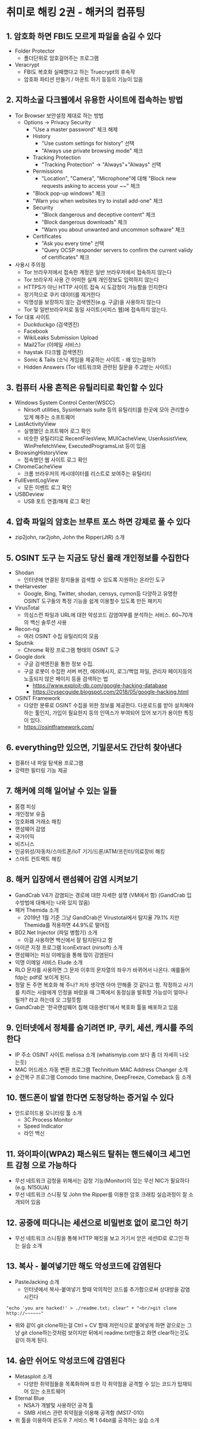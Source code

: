 # 취미로 해킹 2권 - 해커의 컴퓨팅

## 1. 암호화 하면 FBI도 모르게 파일을 숨길 수 있다
- Folder Protector
	- 폴더단위로 암호걸어주는 프로그램
- Veracrypt
	- FBI도 복호화 실패했다고 하는 Truecrypt의 후속작
	- 암호화 파티션 만들기 / 마운트 하기 등등의 기능이 있음

## 2. 지하소굴 다크웹에서 유용한 사이트에 접속하는 방법
- Tor Browser 보안설정 제대로 하는 방법
	- Options -> Privacy Security
		- "Use a master password" 체크 해제
		- History
			- "Use custom settings for history" 선택
			- "Always use private browsing mode" 체크
		- Tracking Protection
			- "Tracking Protection" -> "Always"+"Always" 선택
		- Permissions
			- "Location", "Camera", "Microphone"에 대해 "Block new requests asking to access your ~~" 체크
		- "Block pop-up windows" 체크
		- "Warn you when websites try to install add-one" 체크
		- Security
			- "Block dangerous and deceptive content" 체크
			- "Block dangerous downloads" 체크
			- "Warn you about unwanted and uncommon software" 체크
		- Certificates
			- "Ask you every time" 선택
			- "Query OCSP responder servers to confirm the current validy of certificates" 체크
- 사용시 주의점
	- Tor 브라우저에서 접속한 계정은 일반 브라우저에서 접속하지 않는다
	- Tor 브라우저 사용 간 어떠한 실제 개인정보도 입력하지 않는다
	- HTTPS가 아닌 HTTP 사이트 접속 시 도감청이 가능함을 인지한다
	- 정기적으로 쿠키 데이터를 제거한다
	- 익명성을 보장하지 않는 검색엔진(e.g. 구글)을 사용하지 않는다
	- Tor 및 일반브라우저로 동일 사이트(서피스 웹)에 접속하지 않는다.
- Tor 대표 사이트
	- Duckduckgo (검색엔진)
	- Facebook
	- WikiLeaks Submission Upload
	- Mail2Tor (이메일 서비스)
	- haystak (다크웹 검색엔진)
	- Sonic & Tails (소닉 게임을 제공하는 사이트 - 왜 있는걸까?)
	- Hidden Answers (Tor 네트워크와 관련된 질문을 주고받는 사이트)

## 3. 컴퓨터 사용 흔적은 유틸리티로 확인할 수 있다
- Windows System Control Center(WSCC)
	- Nirsoft utilities, Sysinternals suite 등의 유틸리티를 한곳에 모아 관리할수 있게 해주는 소프트웨어
- LastActivityView
	- 실행했던 소프트웨어 로그 확인
	- 비슷한 유틸리티로 RecentFilesView, MUICacheView, UserAssistView, WinPrefetchView, ExecutedProgramsList 등이 있음
- BrowsingHistoryView
	- 접속했던 웹 사이트 로그 확인
- ChromeCacheView
	- 크롬 브라우저의 캐시데이터를 리스트로 보여주는 유틸리티
- FullEventLogView
	- 모든 이벤트 로그 확인
- USBDeview
	- USB 포트 연결/해제 로그 확인

## 4. 압축 파일의 암호는 브루트 포스 하면 강제로 풀 수 있다
- zip2john, rar2john, John the Ripper(JtR) 소개

## 5. OSINT 도구 는 지금도 당신 몰래 개인정보를 수집한다
- Shodan
	- 인터넷에 연결된 장치들을 검색할 수 있도록 지원하는 온라인 도구
- theHarvester
	- Google, Bing, Twitter, shodan, censys, cymon등 다양하고 유명한 OSINT 도구들의 특정 기능을 쉽게 이용할수 있도록 만든 패키지
- VirusTotal
	- 의심스런 파일과 URL에 대한 악성코드 감염여부를 분석하는 서비스. 60~70개의 백신 솔루션 사용
- Recon-ng
	- 여러 OSINT 수집 유틸리티의 모음
- Sputnik
	- Chrome 확장 프로그램 형태의 OSINT 도구
- Google dork
	- 구글 검색엔진을 통한 정보 수집.
	- 구글 로봇이 수집한 서버 버전, 에러메시지, 로그/백업 파일, 관리자 페이지등의 노출되지 않은 페이지 등을 검색하는 법
		- https://www.exploit-db.com/google-hacking-database
		- https://cysecguide.blogspot.com/2018/05/google-hacking.html
- OSINT Framework
	- 다양한 분류로 OSINT 수집을 위한 정보를 제공한다. 다운로드를 받아 설치해야 하는 툴인지, 가입이 필요한지 등의 인덱스가 부여되어 있어 보기가 용이한 특징이 있다.
	- https://osintframework.com/

## 6. everything만 있으면, 기밀문서도 간단히 찾아낸다
- 컴퓨터 내 파일 탐색용 프로그램
- 강력한 필터링 기능 제공

## 7. 해커에 의해 일어날 수 있는 일들
- 몸캠 피싱
- 개인정보 유출
- 암호화폐 거래소 해킹
- 랜섬웨어 감염
- 국가이익
- 비즈니스
- 인공위성/자동차/스마트폰/IoT 기기/드론/ATM/프린터/의료장비 해킹
- 스마트 컨트랙트 해킹

## 8. 해커 입장에서 랜섬웨어 감염 시켜보기
- GandCrab V4가 감염되는 경로에 대한 자세한 설명 (VM에서 함) (GandCrab 입수방법에 대해서는 나와 있지 않음)
- 패커 Themida 소개
	- 2019년 1월 기준 그냥 GandCrab은 Virustotal에서 탐지율 79.1% 지만 Themida를 적용하면 44.9%로 떨어짐
- BD2.Net Injector (파일 병합기) 소개
	- 이걸 사용하면 백신에서 잘 탐지된다고 함
- 아이콘 지정 프로그램 IconExtract (nirsoft) 소개
- 랜섬웨어는 피싱 이메일을 통해 많이 감염된다
- 익명 이메일 서비스 Elude 소개
- RLO 문자를 사용하면 그 문자 이후의 문자열의 좌우가 바뀌어서 나온다. 예를들어 <RLO>fdp는 pdf로 보이게 된다.
- 정말 돈 주면 복호화 해 주나? 저자 생각엔 아마 안해줄 것 같다고 함. 작정하고 사기를 치려는 사람에게 인정을 바랐을 때 그쪽에서 동정심을 발휘할 가능성이 얼마나 될까? 라고 하는데 오 그럴듯함
- GandCrab은 '한국랜섬웨어 침해 대응센터'에서 복호화 툴을 배포하고 있음

## 9. 인터넷에서 정체를 숨기려면 IP, 쿠키, 세션, 캐시를 주의한다
- IP 주소 OSINT 사이트 melissa 소개 (whatismyip.com 보다 좀 더 자세히 나오는듯)
- MAC 어드레스 자동 변환 프로그램 Technitium MAC Address Changer 소개
- 순간복구 프로그램 Comodo time machine, DeepFreeze, Comeback 등 소개

## 10. 핸드폰이 발열 한다면 도청당하는 증거일 수 있다
- 안드로이드용 모니터링 툴 소개
	- 3C Process Monitor
	- Speed Indicator
	- 라인 백신

## 11. 와이파이(WPA2) 패스워드 탈취는 핸드쉐이크 세그먼트 감청 으로 가능하다
- 무선 네트워크 감청을 위해서는 감청 기능(Monitor)이 있는 무선 NIC가 필요하다 (e.g. N150UA)
- 무선 네트워크 스니핑 및 John the Ripper를 이용한 암호 크래킹 실습과정이 잘 소개되어 있음

## 12. 공중에 떠다니는 세션으로 비밀번호 없이 로그인 하기
- 무선 네트워크 스니핑을 통해 HTTP 패킷을 보고 거기서 얻은 세션ID로 로그인 하는 실습 소개

## 13. 복사 - 붙여넣기만 해도 악성코드에 감염된다
- PasteJacking 소개
	- 인터넷에서 복사-붙여넣기 할때 악의적인 코드를 추가함으로써 상대방을 감염시킨다	
~~~
"echo 'you are hacked!' > ./readme.txt; clear" + "<br/>git clone http://~~~~~~"
~~~

- 위와 같이 git clone하는걸 Ctrl + CV 할때 저런식으로 붙여넣게 하면 겉으로는 그냥 git clone하는것처럼 보이지만 뒤에서 readme.txt만들고 화면 clear하는것도 같이 하게 된다.

## 14. 숨만 쉬어도 악성코드에 감염된다
- Metasploit 소개
	- 다양한 취약점들을 목록화하며 또한 각 취약점을 공격할 수 있는 코드가 탑재되어 있는 소프트웨어
- Eternal Blue
	- NSA가 개발및 사용하던 공격 툴
	- SMB 서비스 관련 취약점을 이용해 공격함 (MS17-010)
- 위 툴을 이용하여 윈도우 7 서비스 팩 1 64bit를 공격하는 실습 소개